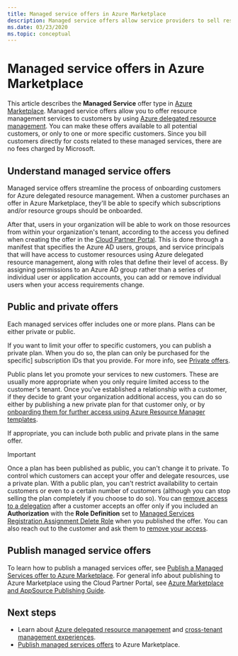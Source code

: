 ```yaml
---
title: Managed service offers in Azure Marketplace
description: Managed service offers allow service providers to sell resource management offers to customers in Azure Marketplace.
ms.date: 03/23/2020
ms.topic: conceptual
---
```


# Managed service offers in Azure Marketplace

This article describes the **Managed Service** offer type in [Azure Marketplace](https://azuremarketplace.microsoft.com). Managed service offers allow you to offer resource management services to customers by using [Azure delegated resource management](azure-delegated-resource-management.md). You can make these offers available to all potential customers, or only to one or more specific customers. Since you bill customers directly for costs related to these managed services, there are no fees charged by Microsoft.

## Understand managed service offers

Managed service offers streamline the process of onboarding customers for Azure delegated resource management. When a customer purchases an offer in Azure Marketplace, they'll be able to specify which subscriptions and/or resource groups should be onboarded.

After that, users in your organization will be able to work on those resources from within your organization's tenant, according to the access you defined when creating the offer in the [Cloud Partner Portal](https://cloudpartner.azure.com/). This is done through a manifest that specifies the Azure AD users, groups, and service principals that will have access to customer resources using Azure delegated resource management, along with roles that define their level of access. By assigning permissions to an Azure AD group rather than a series of individual user or application accounts, you can add or remove individual users when your access requirements change.

## Public and private offers

Each managed services offer includes one or more plans. Plans can be either private or public.

If you want to limit your offer to specific customers, you can publish a private plan. When you do so, the plan can only be purchased for the specific] subscription IDs that you provide. For more info, see [Private offers](../../marketplace/private-offers.md).

Public plans let you promote your services to new customers. These are usually more appropriate when you only require limited access to the customer's tenant. Once you've established a relationship with a customer, if they decide to grant your organization additional access, you can do so either by publishing a new private plan for that customer only, or by [onboarding them for further access using Azure Resource Manager templates](../how-to/onboard-customer.md).

If appropriate, you can include both public and private plans in the same offer.

> [!IMPORTANT]
> Once a plan has been published as public, you can't change it to private. To control which customers can accept your offer and delegate resources, use a private plan. With a public plan, you can't restrict availability to certain customers or even to a certain number of customers (although you can stop selling the plan completely if you choose to do so). You can [remove access to a delegation](../how-to/onboard-customer.md#remove-access-to-a-delegation) after a customer accepts an offer only if you included an **Authorization** with the **Role Definition** set to [Managed Services Registration Assignment Delete Role](../../role-based-access-control/built-in-roles.md#managed-services-registration-assignment-delete-role) when you published the offer. You can also reach out to the  customer and ask them to [remove your access](../how-to/view-manage-service-providers.md#add-or-remove-service-provider-offers).

## Publish managed service offers

To learn how to publish a managed services offer, see [Publish a Managed Services offer to Azure Marketplace](../how-to/publish-managed-services-offers.md). For general info about publishing to Azure Marketplace using the Cloud Partner Portal, see [Azure Marketplace and AppSource Publishing Guide](../../marketplace/marketplace-publishers-guide.md).

## Next steps

- Learn about [Azure delegated resource management](azure-delegated-resource-management.md) and [cross-tenant management experiences](cross-tenant-management-experience.md).
- [Publish managed services offers](../how-to/publish-managed-services-offers.md) to Azure Marketplace.
